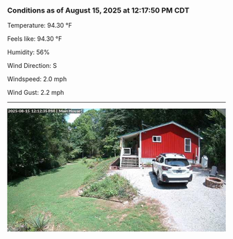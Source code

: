 ### Conditions as of August 15, 2025 at 12:17:50 PM CDT 

Temperature: 94.30 &deg;F

Feels like: 94.30 &deg;F

Humidity: 56%

Wind Direction: S

Windspeed: 2.0 mph

Wind Gust: 2.2 mph

---

<img src="./images/latest.jpeg"/>

